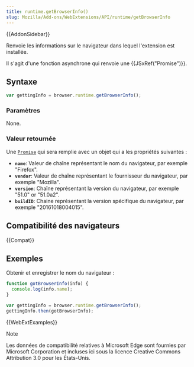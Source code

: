 ```yaml
---
title: runtime.getBrowserInfo()
slug: Mozilla/Add-ons/WebExtensions/API/runtime/getBrowserInfo
---
```


{{AddonSidebar}}

Renvoie les informations sur le navigateur dans lequel l'extension est installée.

Il s'agit d'une fonction asynchrone qui renvoie une {{JSxRef("Promise")}}.

## Syntaxe

```js
var gettingInfo = browser.runtime.getBrowserInfo();
```

### Paramètres

None.

### Valeur retournée

Une [`Promise`](/fr/docs/Web/JavaScript/Reference/Global_Objects/Promise) qui sera remplie avec un objet qui a les propriétés suivantes :

- **`name`**: Valeur de chaîne représentant le nom du navigateur, par exemple "Firefox".
- **`vendor`**: Valeur de chaîne représentant le fournisseur du navigateur, par exemple "Mozilla".
- **`version`**: Chaîne représentant la version du navigateur, par exemple "51.0" or "51.0a2".
- **`buildID`**: Chaine représentant la version spécifique du navigateur, par exemple "20161018004015".

## Compatibilité des navigateurs

{{Compat}}

## Exemples

Obtenir et enregistrer le nom du navigateur :

```js
function gotBrowserInfo(info) {
  console.log(info.name);
}

var gettingInfo = browser.runtime.getBrowserInfo();
gettingInfo.then(gotBrowserInfo);
```

{{WebExtExamples}}

> [!NOTE]
>
> Les données de compatibilité relatives à Microsoft Edge sont fournies par Microsoft Corporation et incluses ici sous la licence Creative Commons Attribution 3.0 pour les États-Unis.
